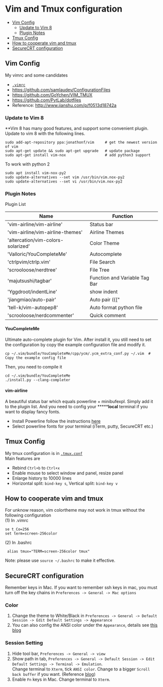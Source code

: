 # Vim and Tmux configuration
 - [Vim Config](#vim-config)
   * [Update to Vim 8](#update-to-vim-8)
   * [Plugin Notes](#plugin-notes)
 - [Tmux Config](#tmux-config)
 - [How to cooperate vim and tmux](#how-to-cooperate-vim-and-tmux)
 - [SecureCRT configuration](#securecrt-configuration)

## Vim Config
My vimrc and some candidates
- [`.vimrc`](.vimrc)
- https://github.com/samlaudev/ConfigurationFiles
- https://github.com/GoYchen/VIM_TMUX
- https://github.com/PytLab/dotfiles
- Reference: http://www.jianshu.com/p/f0513d18742a

### Update to Vim 8
**Vim 8 has many good features, and support some convenient plugin. Update to vim 8 with the following lines.
```
sudo add-apt-repository ppa:jonathonf/vim     # get the newest version of vim
sudo apt-get update && sudo apt-get upgrade   # update package
sudo apt-get install vim-nox                  # add python3 support
```
To work with python 2
```
sudo apt install vim-nox-py2
sudo update-alternatives --set vim /usr/bin/vim.nox-py2
sudo update-alternatives --set vi /usr/bin/vim.nox-py2
```
### Plugin Notes
Plugin List

Name    | Function
----    | ---
'vim-airline/vim-airline'          | Status bar
'vim-airline/vim-airline-themes'   | Airline Themes 
'altercation/vim-colors-solarized' | Color Theme
'Valloric/YouCompleteMe'           | Autocomplete
'ctrlpvim/ctrlp.vim'               | File Search
'scrooloose/nerdtree'              | File Tree
'majutsushi/tagbar'                | Function and Variable Tag Bar
'Yggdroot/indentLine'              | show indent 
'jiangmiao/auto-pair'              | Auto pair ({["
'tell-k/vim-autopep8'              | <F8> Auto format python file 
'scrooloose/nerdcommenter'         | <F5> Quick comment 

#### YouCompleteMe
Ultimate auto-complete plugin for Vim. After install it, you still need to set the configuration by copy the example configuration file and modify it.
```
cp ~/.vim/bundle/YouCompleteMe/cpp/ycm/.ycm_extra_conf.py ~/.vim  # Copy the example config file
```
Then, you need to compile it
```
cd ~/.vim/bundle/YouCompleteMe
./install.py --clang-completer
```
#### vim-airline
A beautiful status bar which equals powerline + minibufexpl.
Simply add it to the plugin list. And you need to config your *******local** terminal if you want to display fancy fonts.
- Install Powerline follow the instructions [here](https://github.com/powerline/fonts)
- Select powerline fonts for your terminal (iTerm, putty, SecureCRT etc.)

## Tmux Config

My tmux configuration is in [`.tmux.conf`](.tmux.conf)  
Main features are
- Rebind `Ctrl+b` to `Ctrl+x`
- Enable mouse to select window and panel, resize panel
- Enlarge history to 10000 lines
- Horizontal split: `bind-key s`, Vertical split: `bind-key v`

## How to cooperate vim and tmux 
For unknow reason, vim colortheme may not work in tmux without the following configuration  
(1) In .vimrc
```
se t_Co=256
set term=screen-256color
```
(2) In .bashrc
```
 alias tmux="TERM=screen-256color tmux" 
```
Note: please use `source ~/.bashrc` to make it effective.

## SecureCRT configuration
Remember keys in Mac. If you want to remember ssh keys in mac, you must turn off the key chains in `Preferences -> General -> Mac options`
### Color 
1. Change the theme to White/Black in `Preferences -> General -> Default Session -> Edit Default Settings -> Appearance`
1. You can also config the ANSI color under the `Appearance`, details see [this blog](http://liam0205.me/2015/09/24/color-scheme-for-securecrt/index.html)
### Session Setting
1. Hide tool bar, `Preferences -> General -> view`
1. Show path in tab, `Preferences -> General -> Default Session -> Edit Default Settings -> Terminal -> Emulation`.  
Change terminal to `Xterm`, tick `ANSI color`. Change to a bigger `Scroll back buffer` if you want. (Reference [blog](http://blog.csdn.net/delphiwcdj/article/details/7226921)) 
1. Enable `Fn` keys in Mac. Change terminal to `Xterm`.
